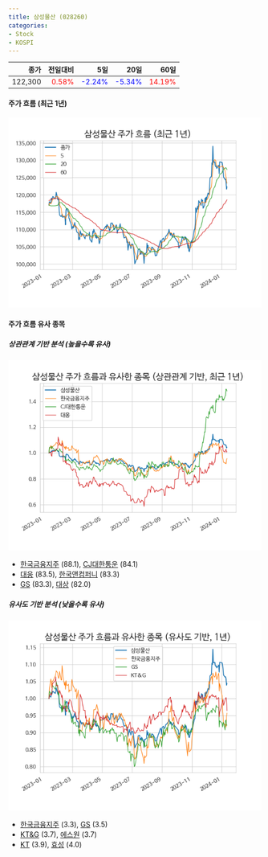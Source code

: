 ```yaml
---
title: 삼성물산 (028260)
categories:
- Stock
- KOSPI
---
```


|종가|전일대비|5일|20일|60일|
|---:|-------:|--:|---:|---:|
|122,300|<span style="color: red">0.58%</span>|<span style="color: blue">-2.24%</span>|<span style="color: blue">-5.34%</span>|<span style="color: red">14.19%</span>|

<!-- more -->


#### 주가 흐름 (최근 1년)
![028260](/assets/images/stock/028260.png)


#### 주가 흐름 유사 종목


##### 상관관계 기반 분석 (높을수록 유사)
![028260](/assets/images/stock/028260_corr.png)
- [한국금융지주](/071050/) (88.1), [CJ대한통운](/000120/) (84.1)
- [대웅](/003090/) (83.5), [한국앤컴퍼니](/000240/) (83.3)
- [GS](/078930/) (83.3), [대상](/001680/) (82.0)


##### 유사도 기반 분석 (낮을수록 유사)	
![028260](/assets/images/stock/028260_sim.png)
- [한국금융지주](/071050/) (3.3), [GS](/078930/) (3.5)
- [KT&G](/033780/) (3.7), [에스원](/012750/) (3.7)
- [KT](/030200/) (3.9), [효성](/004800/) (4.0)